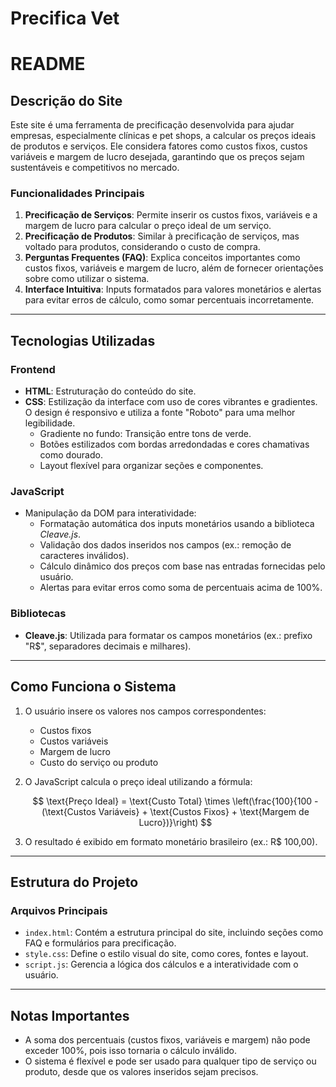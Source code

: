 # Precifica Vet
# README

## **Descrição do Site**

Este site é uma ferramenta de precificação desenvolvida para ajudar empresas, especialmente clínicas e pet shops, a calcular os preços ideais de produtos e serviços. Ele considera fatores como custos fixos, custos variáveis e margem de lucro desejada, garantindo que os preços sejam sustentáveis e competitivos no mercado.

### **Funcionalidades Principais**
1. **Precificação de Serviços**: Permite inserir os custos fixos, variáveis e a margem de lucro para calcular o preço ideal de um serviço.
2. **Precificação de Produtos**: Similar à precificação de serviços, mas voltado para produtos, considerando o custo de compra.
3. **Perguntas Frequentes (FAQ)**: Explica conceitos importantes como custos fixos, variáveis e margem de lucro, além de fornecer orientações sobre como utilizar o sistema.
4. **Interface Intuitiva**: Inputs formatados para valores monetários e alertas para evitar erros de cálculo, como somar percentuais incorretamente.

---

## **Tecnologias Utilizadas**

### **Frontend**
- **HTML**: Estruturação do conteúdo do site.
- **CSS**: Estilização da interface com uso de cores vibrantes e gradientes. O design é responsivo e utiliza a fonte "Roboto" para uma melhor legibilidade.
    - Gradiente no fundo: Transição entre tons de verde.
    - Botões estilizados com bordas arredondadas e cores chamativas como dourado.
    - Layout flexível para organizar seções e componentes.

### **JavaScript**
- Manipulação da DOM para interatividade:
  - Formatação automática dos inputs monetários usando a biblioteca *Cleave.js*.
  - Validação dos dados inseridos nos campos (ex.: remoção de caracteres inválidos).
  - Cálculo dinâmico dos preços com base nas entradas fornecidas pelo usuário.
  - Alertas para evitar erros como soma de percentuais acima de 100%.

### **Bibliotecas**
- **Cleave.js**: Utilizada para formatar os campos monetários (ex.: prefixo "R$", separadores decimais e milhares).

---

## **Como Funciona o Sistema**

1. O usuário insere os valores nos campos correspondentes:
   - Custos fixos
   - Custos variáveis
   - Margem de lucro
   - Custo do serviço ou produto
2. O JavaScript calcula o preço ideal utilizando a fórmula:
   
   $$
   \text{Preço Ideal} = \text{Custo Total} \times \left(\frac{100}{100 - (\text{Custos Variáveis} + \text{Custos Fixos} + \text{Margem de Lucro})}\right)
   $$
   
3. O resultado é exibido em formato monetário brasileiro (ex.: R$ 100,00).

---

## **Estrutura do Projeto**

### Arquivos Principais
- `index.html`: Contém a estrutura principal do site, incluindo seções como FAQ e formulários para precificação.
- `style.css`: Define o estilo visual do site, como cores, fontes e layout.
- `script.js`: Gerencia a lógica dos cálculos e a interatividade com o usuário.

---

## **Notas Importantes**
- A soma dos percentuais (custos fixos, variáveis e margem) não pode exceder 100%, pois isso tornaria o cálculo inválido.
- O sistema é flexível e pode ser usado para qualquer tipo de serviço ou produto, desde que os valores inseridos sejam precisos.
